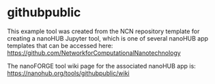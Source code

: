 # githubpublic
This example tool was created from the NCN repository template for creating a nanoHUB Jupyter tool, which is one of several nanoHUB app templates that can be accessed here: https://github.com/NetworkforComputationalNanotechnology

The nanoFORGE tool wiki page for the associated nanoHUB app is: https://nanohub.org/tools/githubpublic/wiki
